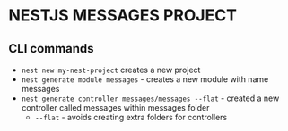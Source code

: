 # NESTJS MESSAGES PROJECT

## CLI commands

- `nest new my-nest-project` creates a new project
- `nest generate module messages` - creates a new module with name messages
- `nest generate controller messages/messages --flat` - created a new controller called messages within messages folder
  - `--flat` - avoids creating extra folders for controllers
